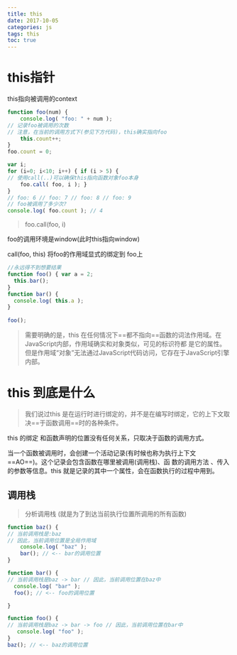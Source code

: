 ```yaml
---
title: this
date: 2017-10-05
categories: js
tags: this
toc: true
---
```

# this指针
this指向被调用的context
```javascript
function foo(num) {
    console.log( "foo: " + num );
// 记录foo被调用的次数
// 注意，在当前的调用方式下(参见下方代码)，this确实指向foo
    this.count++;
}
foo.count = 0; 

var i;
for (i=0; i<10; i++) { if (i > 5) {
// 使用call(..)可以确保this指向函数对象foo本身
    foo.call( foo, i ); }
}
// foo: 6 // foo: 7 // foo: 8 // foo: 9
// foo被调用了多少次?
console.log( foo.count ); // 4

```
> foo.call(foo, i)

foo的调用环境是window(此时this指向window)

call(foo, this) 将foo的作用域显式的绑定到 foo上

```javascript
//永远得不到想要结果
function foo() { var a = 2;
  this.bar(); 
}
function bar() { 
  console.log( this.a );
}
   
foo(); 
```
> 需要明确的是，this 在任何情况下==都不指向==函数的词法作用域。在JavaScript内部，作用域确实和对象类似，可见的标识符都 是它的属性。但是作用域“对象”无法通过JavaScript代码访问，它存在于JavaScript引擎 内部。

# this 到底是什么

> 我们说过this 是在运行时进行绑定的，并不是在编写时绑定，它的上下文取决==于函数调用==时的各种条件。

this 的绑定 和函数声明的位置没有任何关系，只取决于函数的调用方式。

当一个函数被调用时，会创建一个活动记录(有时候也称为执行上下文  ==AO==)。这个记录会包含函数在哪里被调用(调用栈)、函 数的调用方法 、传入的参数等信息。this 就是记录的其中一个属性，会在函数执行的过程中用到。

## 调用栈
>分析调用栈 (就是为了到达当前执行位置所调用的所有函数)

```javascript
function baz() {
// 当前调用栈是:baz
// 因此，当前调用位置是全局作用域
    console.log( "baz" );
    bar(); // <-- bar的调用位置
}

function bar() {
// 当前调用栈是baz -> bar // 因此，当前调用位置在baz中
  console.log( "bar" );
  foo(); // <-- foo的调用位置

}

function foo() {
// 当前调用栈是baz -> bar -> foo // 因此，当前调用位置在bar中
   console.log( "foo" );
}
baz(); // <-- baz的调用位置
    
```